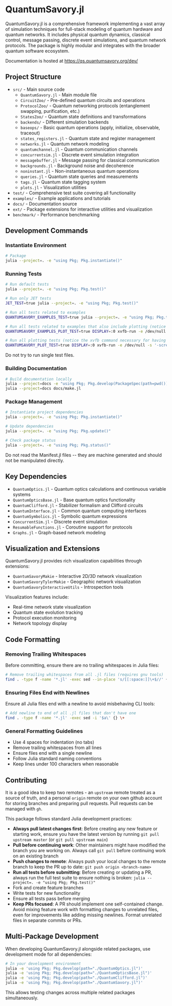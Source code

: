 # QuantumSavory.jl

QuantumSavory.jl is a comprehensive framework implementing a vast array of simulation techniques for full-stack modeling of quantum hardware and quantum networks. It includes physical quantum dynamics, classical control, message passing, discrete event simulations, and quantum network protocols. The package is highly modular and integrates with the broader quantum software ecosystem.

Documentation is hosted at https://qs.quantumsavory.org/dev/

## Project Structure

- `src/` - Main source code
  - `QuantumSavory.jl` - Main module file
  - `CircuitZoo/` - Pre-defined quantum circuits and operations
  - `ProtocolZoo/` - Quantum networking protocols (entanglement swapping, purification, etc.)
  - `StatesZoo/` - Quantum state definitions and transformations
  - `backends/` - Different simulation backends
  - `baseops/` - Basic quantum operations (apply, initialize, observable, traceout)
  - `states_registers.jl` - Quantum state and register management
  - `networks.jl` - Quantum network modeling
  - `quantumchannel.jl` - Quantum communication channels
  - `concurrentsim.jl` - Discrete event simulation integration
  - `messagebuffer.jl` - Message passing for classical communication
  - `backgrounds.jl` - Background noise and decoherence
  - `noninstant.jl` - Non-instantaneous quantum operations
  - `queries.jl` - Quantum state queries and measurements
  - `tags.jl` - Quantum state tagging system
  - `plots.jl` - Visualization utilities
- `test/` - Comprehensive test suite covering all functionality
- `examples/` - Example applications and tutorials
- `docs/` - Documentation source
- `ext/` - Package extensions for interactive utilities and visualization
- `benchmark/` - Performance benchmarking

## Development Commands

### Instantiate Environment
```bash
# Package
julia --project=. -e "using Pkg; Pkg.instantiate()"
```

### Running Tests
```bash
# Run default tests
julia --project=. -e "using Pkg; Pkg.test()"

# Run only JET tests
JET_TEST=true julia --project=. -e "using Pkg; Pkg.test()"

# Run all tests related to examples
QUANTUMSAVORY_EXAMPLES_TEST=true julia --project=. -e "using Pkg; Pkg.test()"

# Run all tests related to examples that also include plotting (notice the xvfb command necessary for having a graphical environment on headless servers)
QUANTUMSAVORY_EXAMPLES_PLOT_TEST=true DISPLAY=:0 xvfb-run -e /dev/null -s '-screen 0 1024x768x24' julia --project=. -e "using Pkg; Pkg.test()"

# Run all plotting tests (notice the xvfb command necessary for having a graphical environment on headless servers)
QUANTUMSAVORY_PLOT_TEST=true DISPLAY=:0 xvfb-run -e /dev/null -s '-screen 0 1024x768x24' julia --project=. -e "using Pkg; Pkg.test()"
```

Do not try to run single test files.

### Building Documentation
```bash
# Build documentation locally
julia --project=docs -e "using Pkg; Pkg.develop(PackageSpec(path=pwd())); Pkg.instantiate()"
julia --project=docs docs/make.jl
```

### Package Management
```bash
# Instantiate project dependencies
julia --project=. -e "using Pkg; Pkg.instantiate()"

# Update dependencies
julia --project=. -e "using Pkg; Pkg.update()"

# Check package status
julia --project=. -e "using Pkg; Pkg.status()"
```

Do not read the Manifest.jl files -- they are machine generated and should not be manipulated directly.

## Key Dependencies

- `QuantumOptics.jl` - Quantum optics calculations and continuous variable systems
- `QuantumOpticsBase.jl` - Base quantum optics functionality
- `QuantumClifford.jl` - Stabilizer formalism and Clifford circuits
- `QuantumInterface.jl` - Common quantum computing interfaces
- `QuantumSymbolics.jl` - Symbolic quantum expressions
- `ConcurrentSim.jl` - Discrete event simulation
- `ResumableFunctions.jl` - Coroutine support for protocols
- `Graphs.jl` - Graph-based network modeling

## Visualization and Extensions

QuantumSavory.jl provides rich visualization capabilities through extensions:

- `QuantumSavoryMakie` - Interactive 2D/3D network visualization
- `QuantumSavoryTylerMakie` - Geographic network visualization
- `QuantumSavoryInteractiveUtils` - Introspection tools

Visualization features include:
- Real-time network state visualization
- Quantum state evolution tracking
- Protocol execution monitoring
- Network topology display

## Code Formatting

### Removing Trailing Whitespaces
Before committing, ensure there are no trailing whitespaces in Julia files:

```bash
# Remove trailing whitespaces from all .jl files (requires gnu tools)
find . -type f -name '*.jl' -exec sed --in-place 's/[[:space:]]\+$//' {} \+
```

### Ensuring Files End with Newlines
Ensure all Julia files end with a newline to avoid misbehaving CLI tools:

```bash
# Add newline to end of all .jl files that don't have one
find . -type f -name '*.jl' -exec sed -i '$a\' {} \+
```

### General Formatting Guidelines
- Use 4 spaces for indentation (no tabs)
- Remove trailing whitespaces from all lines
- Ensure files end with a single newline
- Follow Julia standard naming conventions
- Keep lines under 100 characters when reasonable

## Contributing

It is a good idea to keep two remotes - an `upstream` remote treated as a source of truth, and a personal `origin` remote on your own github account for storing branches and preparing pull requests. Pull requests can be managed with `gh`.

This package follows standard Julia development practices:
- **Always pull latest changes first**: Before creating any new feature or starting work, ensure you have the latest version by running `git pull upstream master` (or `git pull upstream main`)
- **Pull before continuing work**: Other maintainers might have modified the branch you are working on. Always call `git pull` before continuing work on an existing branch
- **Push changes to remote**: Always push your local changes to the remote branch to keep the PR up to date: `git push origin <branch-name>`
- **Run all tests before submitting**: Before creating or updating a PR, always run the full test suite to ensure nothing is broken: `julia --project=. -e "using Pkg; Pkg.test()"`
- Fork and create feature branches
- Write tests for new functionality
- Ensure all tests pass before merging
- **Keep PRs focused**: A PR should implement one self-contained change. Avoid mixing feature work with formatting changes to unrelated files, even for improvements like adding missing newlines. Format unrelated files in separate commits or PRs.

## Multi-Package Development

When developing QuantumSavory.jl alongside related packages, use development mode for all dependencies:

```bash
# In your development environment
julia -e 'using Pkg; Pkg.develop(path="./QuantumOptics.jl")'
julia -e 'using Pkg; Pkg.develop(path="./QuantumOpticsBase.jl")'
julia -e 'using Pkg; Pkg.develop(path="./QuantumClifford.jl")'
julia -e 'using Pkg; Pkg.develop(path="./QuantumSavory.jl")'
```

This allows testing changes across multiple related packages simultaneously.
